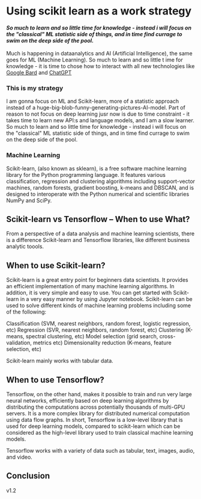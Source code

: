 # Using scikit learn as a work strategy

<i><b>So much to learn and so little time for knowledge - instead i will focus on the "classical" ML statistic side of things, and in time find currage to swim on the deep side of the pool.</b></i><br><br>
Much is happening in dataanalytics and AI (Artificial Intelligence), the same goes for ML (Machine Learning).
So much to learn and so little t
ime for knowledge - it is time to chose how to interact with all new technologies like [Google Bard](https://blog.google/technology/ai/bard-google-ai-search-updates/) and [ChatGPT](https://openai.com/blog/chatgpt/)


### This is my strategy
I am gonna focus on ML and Scikit-learn, more of a statistic approach instead of a huge-big-blob-funny-generating-pictures-AI-model.
Part of reason to not focus on deep learning jusr now is due to time constraint - it takes time to learn new API:s and language models, and I am a slow learner. 
So much to learn and so little time for knowledge - instead i will focus on the "classical" ML statistic side of things, and in time find currage to swim on the deep side of the pool.


### Machine Learning
Scikit-learn, (also known as sklearn), is a free software machine learning library for the Python programming language. It features various classification, regression and clustering algorithms including support-vector machines, random forests, gradient boosting, k-means and DBSCAN, and is designed to interoperate with the Python numerical and scientific libraries NumPy and SciPy.



## Scikit-learn vs Tensorflow – When to use What?

From a perspective of a data analysis and machine learning scientists, there is a difference Scikit-learn and Tensorflow libraries, like different business analytic toools. 

## When to use Scikit-learn?
Scikit-learn is a great entry point for beginners data scientists. It provides an efficient implementation of many machine learning algorithms. 
In addition, it is very simple and easy to use. You can get started with Scikit-learn in a very easy manner by using Jupyter notebook. 
Scikit-learn can be used to solve different kinds of machine learning problems including some of the following:

Classification (SVM, nearest neighbors, random forest, logistic regression, etc)
Regression (SVR, nearest neighbors, random forest, etc)
Clustering (K-means, spectral clustering, etc)
Model selection (grid search, cross-validation, metrics etc)
Dimensionality reduction (K-means, feature selection, etc)

Scikit-learn mainly works with tabular data.


## When to use Tensorflow?
Tensorflow, on the other hand, makes it possible to train and run very large neural networks, efficiently based on deep learning algorithms by distributing the computations across potentially thousands of multi-GPU servers. 
It is a more complex library for distributed numerical computation using data flow graphs. 
In short, Tensorflow is a low-level library that is used for deep learning models, compared to scikit-learn which can be considered as the high-level library used to train classical machine learning models.

Tensorflow works with a variety of data such as tabular, text, images, audio, and video.


## Conclusion


v1.2
